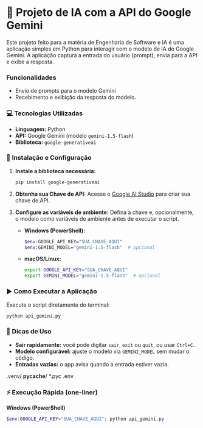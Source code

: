# 🚀 Projeto de IA com a API do Google Gemini

Este projeto feito para a matéria de Engenharia de Software e IA é uma aplicação simples em Python para interagir com o modelo de IA do Google Gemini. A aplicação captura a entrada do usuário (prompt), envia para a API e exibe a resposta.

### **Funcionalidades**

- Envio de prompts para o modelo Gemini
- Recebimento e exibição da resposta do modelo.

### 💻 **Tecnologias Utilizadas**

- **Linguagem:** Python
- **API:** Google Gemini (modelo `gemini-1.5-flash`)
- **Biblioteca:** `google-generativeai`

### 🔧 **Instalação e Configuração**

1.  **Instale a biblioteca necessária:**

    ```sh
    pip install google-generativeai
    ```

2.  **Obtenha sua Chave de API:**
    Acesse o [Google AI Studio](https://aistudio.google.com/) para criar sua chave de API.

3.  **Configure as variáveis de ambiente:**
    Defina a chave e, opcionalmente, o modelo como variáveis de ambiente antes de executar o script.

    - **Windows (PowerShell):**
      ```sh
      $env:GOOGLE_API_KEY="SUA_CHAVE_AQUI"
      $env:GEMINI_MODEL="gemini-1.5-flash"  # opcional
      ```
    - **macOS/Linux:**
      ```sh
      export GOOGLE_API_KEY="SUA_CHAVE_AQUI"
      export GEMINI_MODEL="gemini-1.5-flash"  # opcional
      ```

### ▶️ **Como Executar a Aplicação**

Execute o script diretamente do terminal:

```sh
python api_gemini.py
```

### 🧠 Dicas de Uso

- **Sair rapidamente:** você pode digitar `sair`, `exit` ou `quit`, ou usar `Ctrl+C`.
- **Modelo configurável:** ajuste o modelo via `GEMINI_MODEL` sem mudar o código.
- **Entradas vazias:** o app avisa quando a entrada estiver vazia.

 
.venv/
__pycache__/
*.pyc
.env

### ⚡ Execução Rápida (one-liner)

**Windows (PowerShell)**
```powershell
$env:GOOGLE_API_KEY="SUA_CHAVE_AQUI"; python api_gemini.py
